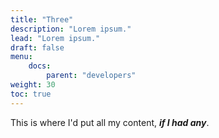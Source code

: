 ```yaml
---
title: "Three"
description: "Lorem ipsum."
lead: "Lorem ipsum."
draft: false
menu:
    docs:
        parent: "developers"
weight: 30
toc: true
---
```


This is where I'd put all my content, _**if I had any**_.


